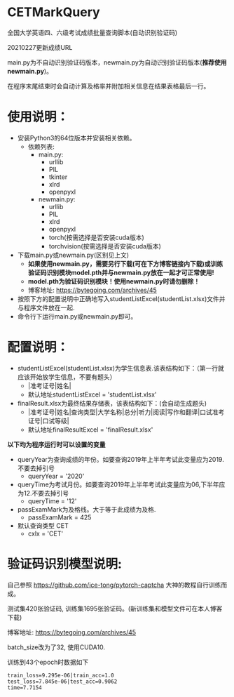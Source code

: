 # CETMarkQuery
全国大学英语四、六级考试成绩批量查询脚本(自动识别验证码)

20210227更新成绩URL

main.py为不自动识别验证码版本，newmain.py为自动识别验证码版本(**推荐使用newmain.py**)。

在程序末尾结束时会自动计算及格率并附加相关信息在结果表格最后一行。

# 使用说明：
- 安装Python3的64位版本并安装相关依赖。
  - 依赖列表:
    - main.py:
      - urllib
      - PIL
      - tkinter
      - xlrd
      - openpyxl
    - newmain.py:
      - urllib
      - PIL
      - xlrd
      - openpyxl
      - torch(按需选择是否安装cuda版本)
      - torchvision(按需选择是否安装cuda版本)
- 下载main.py或newmain.py(区别见上文)
  - **如果使用newmain.py，需要另行下载(可在下方博客链接内下载)或训练验证码识别模块model.pth并与newmain.py放在一起才可正常使用!**
  - **model.pth为验证码识别模块！使用newmain.py时请勿删除！**
  - 博客地址: https://bytegoing.com/archives/45
- 按照下方的配置说明中正确地写入studentListExcel(studentList.xlsx)文件并与程序文件放在一起.
- 命令行下运行main.py或newmain.py即可。

# 配置说明：
- studentListExcel(studentList.xlsx)为学生信息表.该表结构如下：（第一行就应该开始放学生信息，不要有题头）
  - |准考证号|姓名|
  - 默认地址studentListExcel = 'studentList.xlsx'
- finalResult.xlsx为最终结果存储表，该表结构如下：(会自动生成题头)
  - |准考证号|姓名|查询类型|大学名称|总分|听力|阅读|写作和翻译|口试准考证号|口试等级|
  - 默认地址finalResultExcel = 'finalResult.xlsx'
  
**以下均为程序运行时可以设置的变量**
- queryYear为查询成绩的年份。如要查询2019年上半年考试此变量应为2019.不要去掉引号
  - queryYear = '2020'
- queryTime为考试月份。如要查询2019年上半年考试此变量应为06,下半年应为12.不要去掉引号
  - queryTime = '12'
- passExamMark为及格线。大于等于此成绩为及格.
  - passExamMark = 425
- 默认查询类型 CET
  - cxlx = 'CET'

# 验证码识别模型说明:
自己参照 https://github.com/ice-tong/pytorch-captcha 大神的教程自行训练而成。

测试集420张验证码, 训练集1695张验证码。(新训练集和模型文件可在本人博客下载)

博客地址: https://bytegoing.com/archives/45

batch_size改为了32, 使用CUDA10.

训练到43个epoch时数据如下
```
train_loss=9.295e-06|train_acc=1.0
test_loss=7.845e-06|test_acc=0.9062
time=7.7154
```


